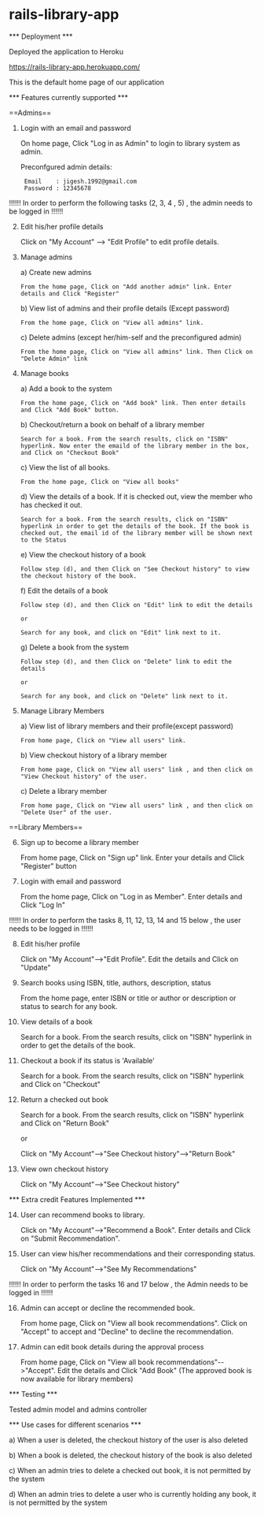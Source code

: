 # rails-library-app

*** Deployment ***

Deployed the application to Heroku

https://rails-library-app.herokuapp.com/  

This is the default home page of our application

*** Features currently supported ***

==Admins==

1) Login with an email and password

   On home page, Click "Log in as Admin" to login to library system as admin.

   Preconfgured admin details:

        Email    : jigesh.1992@gmail.com
        Password : 12345678

!!!!!! In order to perform the following tasks (2, 3, 4 , 5) , the admin needs to be logged in !!!!!!

2) Edit his/her profile details

   Click on "My Account" --> "Edit Profile" to edit profile details.

3) Manage admins 

   a) Create new admins

       From the home page, Click on "Add another admin" link. Enter details and Click "Register"
      
   b) View list of admins and their profile details (Except password)

       From the home page, Click on "View all admins" link.

   c) Delete admins (except her/him-self and the preconfigured admin)

       From the home page, Click on "View all admins" link. Then Click on "Delete Admin" link

4) Manage books

   a) Add a book to the system

       From the home page, Click on "Add book" link. Then enter details and Click "Add Book" button.

   b) Checkout/return a book on behalf of a library member

       Search for a book. From the search results, click on "ISBN" hyperlink. Now enter the emaild of the library member in the box, and Click on "Checkout Book"

   c) View the list of all books.

       From the home page, Click on "View all books"

   d) View the details of a book. If it is checked out, view the member who has checked it out.

       Search for a book. From the search results, click on "ISBN" hyperlink in order to get the details of the book. If the book is checked out, the email id of the library member will be shown next to the Status

   e) View the checkout history of a book

       Follow step (d), and then Click on "See Checkout history" to view the checkout history of the book.

   f) Edit the details of a book

       Follow step (d), and then Click on "Edit" link to edit the details

       or 

       Search for any book, and click on "Edit" link next to it.

   g) Delete a book from the system 

       Follow step (d), and then Click on "Delete" link to edit the details

       or 

       Search for any book, and click on "Delete" link next to it.


5) Manage Library Members

   a) View list of library members and their profile(except password)

       From home page, Click on "View all users" link.

   b) View checkout history of a library member

       From home page, Click on "View all users" link , and then click on "View Checkout history" of the user.

   c) Delete a library member

       From home page, Click on "View all users" link , and then click on "Delete User" of the user.


==Library Members==

6) Sign up to become a library member

    From home page, Click on "Sign up" link. Enter your details and Click "Register" button

7) Login with email and password

    From the home page, Click on "Log in as Member". Enter details and Click "Log In"

!!!!!! In order to perform the tasks 8, 11, 12, 13, 14 and 15 below , the user needs to be logged in !!!!!!

8) Edit his/her profile

    Click on "My Account"-->"Edit Profile". Edit the details and Click on "Update"

9) Search books using ISBN, title, authors, description, status

    From the home page, enter ISBN or title or author or description or status to search for any book.

10) View details of a book

    Search for a book. From the search results, click on "ISBN" hyperlink in order to get the details of the book. 

11) Checkout a book if its status is 'Available'

    Search for a book. From the search results, click on "ISBN" hyperlink and Click on "Checkout"

12) Return a checked out book

    Search for a book. From the search results, click on "ISBN" hyperlink and Click on "Return Book"

    or

    Click on "My Account"-->"See Checkout history"-->"Return Book"

13) View own checkout history

    Click on "My Account"-->"See Checkout history"



*** Extra credit Features Implemented ***


14) User can recommend books to library. 

    Click on "My Account"-->"Recommend a Book". Enter details and Click on "Submit Recommendation".

15) User can view his/her recommendations and their corresponding status.

    Click on "My Account"-->"See My Recommendations"

!!!!!! In order to perform the tasks 16 and 17 below , the Admin needs to be logged in !!!!!!

16) Admin can accept or decline the recommended book. 

    From home page, Click on "View all book recommendations". Click on "Accept" to accept and "Decline" to decline the recommendation.

17) Admin can edit book details during the approval process

    From home page, Click on "View all book recommendations"-->"Accept". Edit the details and Click "Add Book"
    (The approved book is now available for library members)


*** Testing ***

Tested admin model and admins controller


*** Use cases for different scenarios ***

a) When a user is deleted, the checkout history of the user is also deleted

b) When a book is deleted, the checkout history of the book is also deleted

c) When an admin tries to delete a checked out book, it is not permitted by the system

d) When an admin tries to delete a user who is currently holding any book, it is not permitted by the system 



